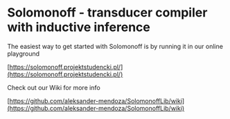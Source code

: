 # Solomonoff - transducer compiler with inductive inference


The easiest way to get started with Solomonoff is by
running it in our online playground

[https://solomonoff.projektstudencki.pl/](https://solomonoff.projektstudencki.pl/)

Check out our Wiki for more info

[https://github.com/aleksander-mendoza/SolomonoffLib/wiki](https://github.com/aleksander-mendoza/SolomonoffLib/wiki)


